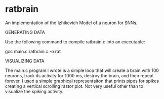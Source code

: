 # ratbrain
An implementation of the Izhikevich Model of a neuron for SNNs.

GENERATING DATA

Use the following command to compile ratbrain.c into an executable:

gcc main.c ratbrain.c -o rat


VISUALIZING DATA

The main.c program I wrote is a simple loop that will create a brain with 100 neurons, track its activity for 1000 ms, destroy the brain, and then repeat forever. I used a simple graphical representaiton that prints pipes for spikes creating a vertical scrolling rastor plot. Not very useful other than to visualize the spiking activity.
